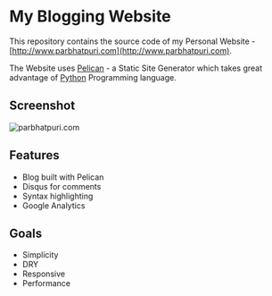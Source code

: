 My Blogging Website
===================

This repository contains the source code of my Personal Website - 
[http://www.parbhatpuri.com](http://www.parbhatpuri.com).

The Website uses [Pelican](http://blog.getpelican.com/) - a
Static Site Generator which takes great advantage of [Python](https://www.python.org/) Programming
language.

## Screenshot

![parbhatpuri.com](http://i.imgur.com/D8LX9Ft.png)

## Features
- Blog built with Pelican
- Disqus for comments
- Syntax highlighting
- Google Analytics

## Goals
- Simplicity
- DRY
- Responsive
- Performance

